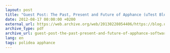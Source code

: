 ```yaml
---
layout: post
title: "Guest Post: The Past, Present and Future of Apphance (uTest Blog)"
date: 2012-08-17 00:00:00 +0200
external_url: https://web.archive.org/web/20130228054406/https://blog.utest.com/guest-post-the-past-present-and-future-of-apphance/2012/08/
archive_type: pdf
archive_url: guest-post-the-past-present-and-future-of-apphance-software-testing.pdf
lang: en
tags: polidea apphance
---
```


